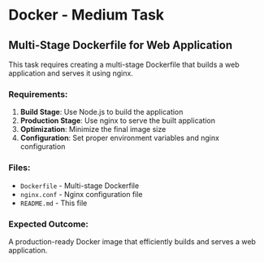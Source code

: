 # Docker - Medium Task

## Multi-Stage Dockerfile for Web Application

This task requires creating a multi-stage Dockerfile that builds a web application and serves it using nginx.

### Requirements:

1. **Build Stage**: Use Node.js to build the application
2. **Production Stage**: Use nginx to serve the built application
3. **Optimization**: Minimize the final image size
4. **Configuration**: Set proper environment variables and nginx configuration

### Files:
- `Dockerfile` - Multi-stage Dockerfile
- `nginx.conf` - Nginx configuration file
- `README.md` - This file

### Expected Outcome:
A production-ready Docker image that efficiently builds and serves a web application. 